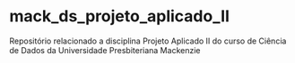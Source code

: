 # mack_ds_projeto_aplicado_II
Repositório relacionado a disciplina Projeto Aplicado II do curso de Ciência de Dados da Universidade Presbiteriana Mackenzie
